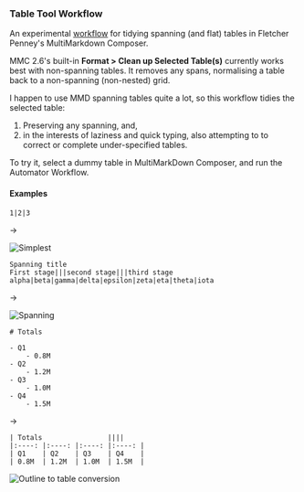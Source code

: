 ### Table Tool Workflow ###


An experimental [workflow](https://github.com/RobTrew/tree-tools/blob/master/Plain%20text%20outlines%20and%20tables/mmd%20-%20TableTool.workflow.zip?raw=true) for tidying spanning (and flat) tables in Fletcher Penney's MultiMarkdown Composer.

MMC 2.6's built-in **Format > Clean up Selected Table(s)** currently works best with non-spanning tables. It removes any spans, normalising a table back to a non-spanning (non-nested) grid.

I happen to use MMD spanning tables quite a lot, so this workflow tidies the selected table:

1. Preserving any spanning, and, 
2. in the interests of laziness and quick typing, also attempting to to correct or complete under-specified tables.

To try it, select a dummy table in MultiMarkDown Composer, and run the Automator Workflow.

#### Examples ####


    1|2|3

→

![Simplest](https://github.com/RobTrew/tree-tools/blob/master/Plain%20text%20outlines%20and%20tables/Simple.png?raw=true)

    Spanning title
    First stage|||second stage|||third stage
    alpha|beta|gamma|delta|epsilon|zeta|eta|theta|iota

→

![Spanning](https://github.com/RobTrew/tree-tools/blob/master/Plain%20text%20outlines%20and%20tables/Span.png?raw=true)

    # Totals

    - Q1
	    - 0.8M
    - Q2
	    - 1.2M
    - Q3
	    - 1.0M
    - Q4
	    - 1.5M

→

    | Totals				||||  
    |:----:	|:----:	|:----:	|:----:	|  
    | Q1	| Q2	| Q3	| Q4	|  
    | 0.8M	| 1.2M	| 1.0M	| 1.5M	|  


![Outline to table conversion](https://raw.github.com/RobTrew/tree-tools/master/Plain%20text%20outlines%20and%20tables/Outline2Table.png)

